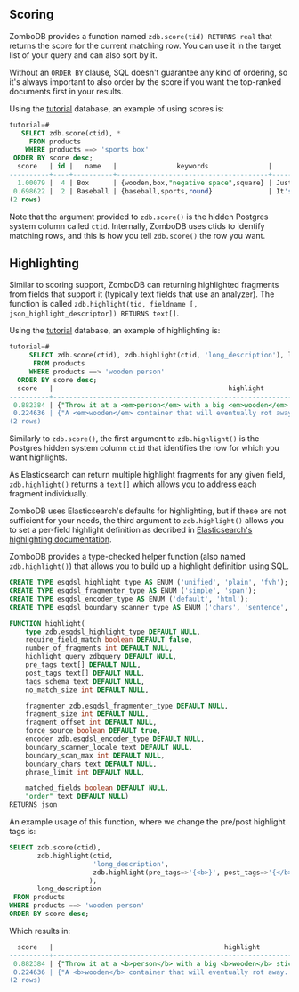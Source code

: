 ## Scoring

ZomboDB provides a function named `zdb.score(tid) RETURNS real` that returns the score for the current matching row.  You can use it in the target list of your query and can also sort by it.

Without an `ORDER BY` clause, SQL doesn't guarantee any kind of ordering, so it's always important to also order by the score if you want the top-ranked documents first in your results.

Using the [tutorial](TUTORIAL.md) database, an example of using scores is:

```sql
tutorial=# 
   SELECT zdb.score(ctid), * 
     FROM products 
    WHERE products ==> 'sports box' 
 ORDER BY score desc;
  score   | id |   name   |               keywords               |         short_summary          |                                  long_description                                   | price | 
----------+----+----------+--------------------------------------+--------------------------------+-------------------------------------------------------------------------------------+-------+-
  1.00079 |  4 | Box      | {wooden,box,"negative space",square} | Just an empty box made of wood | A wooden container that will eventually rot away.  Put stuff it in (but not a cat). | 17000 | 
 0.698622 |  2 | Baseball | {baseball,sports,round}              | It's a baseball                | Throw it at a person with a big wooden stick and hope they don't hit it             |  1249 | 
(2 rows)
```

Note that the argument provided to `zdb.score()` is the hidden Postgres system column called `ctid`.  Internally, ZomboDB uses ctids to identify matching rows, and this is how you tell `zdb.score()` the row you want.

## Highlighting

Similar to scoring support, ZomboDB can returning highlighted fragments from fields that support it (typically text fields that use an analyzer).  The function is called `zdb.highlight(tid, fieldname [, json_highlight_descriptor]) RETURNS text[]`.

Using the [tutorial](TUTORIAL.md) database, an example of highlighting is:

```sql
tutorial=# 
     SELECT zdb.score(ctid), zdb.highlight(ctid, 'long_description'), long_description 
      FROM products 
     WHERE products ==> 'wooden person' 
  ORDER BY score desc;
  score   |                                            highlight                                             |                                  long_description                                  
----------+--------------------------------------------------------------------------------------------------+------------------------------------------------------------------------------------
 0.882384 | {"Throw it at a <em>person</em> with a big <em>wooden</em> stick and hope they don't hit it"}    | Throw it at a person with a big wooden stick and hope they don't hit it
 0.224636 | {"A <em>wooden</em> container that will eventually rot away.  Put stuff it in (but not a cat)."} | A wooden container that will eventually rot away.  Put stuff it in (but not a cat).
(2 rows)
```

Similarly to `zdb.score()`, the first argument to `zdb.highlight()` is the Postgres hidden system column `ctid` that identifies the row for which you want highlights.

As Elasticsearch can return multiple highlight fragments for any given field, `zdb.highlight()` returns a `text[]` which allows you to address each fragment individually.

ZomboDB uses Elasticsearch's defaults for highlighting, but if these are not sufficient for your needs, the third argument to `zdb.highlight()` allows you to set a per-field highlight definition as decribed in [Elasticsearch's highlighting documentation](https://www.elastic.co/guide/en/elasticsearch/reference/current/search-request-highlighting.html).

ZomboDB provides a type-checked helper function (also named `zdb.highlight()`) that allows you to build up a highlight definition using SQL.

```sql
CREATE TYPE esqdsl_highlight_type AS ENUM ('unified', 'plain', 'fvh');
CREATE TYPE esqdsl_fragmenter_type AS ENUM ('simple', 'span');
CREATE TYPE esqdsl_encoder_type AS ENUM ('default', 'html');
CREATE TYPE esqdsl_boundary_scanner_type AS ENUM ('chars', 'sentence', 'word');

FUNCTION highlight(
    type zdb.esqdsl_highlight_type DEFAULT NULL,
    require_field_match boolean DEFAULT false,
    number_of_fragments int DEFAULT NULL,
    highlight_query zdbquery DEFAULT NULL,
    pre_tags text[] DEFAULT NULL,
    post_tags text[] DEFAULT NULL,
    tags_schema text DEFAULT NULL,
    no_match_size int DEFAULT NULL,

    fragmenter zdb.esqdsl_fragmenter_type DEFAULT NULL,
    fragment_size int DEFAULT NULL,
    fragment_offset int DEFAULT NULL,
    force_source boolean DEFAULT true,
    encoder zdb.esqdsl_encoder_type DEFAULT NULL,
    boundary_scanner_locale text DEFAULT NULL,
    boundary_scan_max int DEFAULT NULL,
    boundary_chars text DEFAULT NULL,
    phrase_limit int DEFAULT NULL,

    matched_fields boolean DEFAULT NULL,
    "order" text DEFAULT NULL) 
RETURNS json
```

An example usage of this function, where we change the pre/post highlight tags is:

```sql
SELECT zdb.score(ctid), 
       zdb.highlight(ctid, 
                     'long_description', 
                     zdb.highlight(pre_tags=>'{<b>}', post_tags=>'{</b>}')
                    ),
       long_description                                             
 FROM products
WHERE products ==> 'wooden person'
ORDER BY score desc;
```

Which results in:

```sql
  score   |                                           highlight                                            |                                  long_description                                   
----------+------------------------------------------------------------------------------------------------+-------------------------------------------------------------------------------------
 0.882384 | {"Throw it at a <b>person</b> with a big <b>wooden</b> stick and hope they don't hit it"}      | Throw it at a person with a big wooden stick and hope they don't hit it
 0.224636 | {"A <b>wooden</b> container that will eventually rot away.  Put stuff it in (but not a cat)."} | A wooden container that will eventually rot away.  Put stuff it in (but not a cat).
(2 rows)
```


